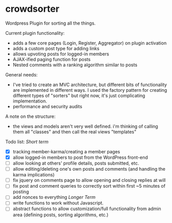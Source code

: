 # crowdsorter
Wordpress Plugin for sorting all the things.

Current plugin functionality:
 - adds a few core pages (Login, Register, Aggregator) on plugin activation
 - adds a custom post type for adding links
 - allows upvoting posts for logged-in members
 - AJAX-ified paging function for posts
 - Nested comments with a ranking algorithm similar to posts

General needs:
 - I've tried to create an MVC architecture, but different bits of functionality are implemented in different ways. I used the factory pattern for creating different types of "sorters" but right now, it's just complicating implementation.
 - performance and security audits

A note on the structure:
  - the views and models aren't very well defined. i'm thinking of calling them all "classes" and then call the real views "templates"

Todo list:
_Short term_
  - [x] tracking member-karma/creating a member pages
  - [x] allow logged-in members to post from the WordPress front-end
  - [ ] allow looking at others' profile details, posts submitted, etc.
  - [ ] allow editing/deleting one's own posts and comments (and handling the karma implications)
  - [ ] fix jquery on comments page to allow opening and closing replies at will
  - [ ] fix post and comment queries to correctly sort within first ~5 minutes of posting
  - [ ] add nonces to everything
_Longer Term_
  - [ ] write functions to work without Javascript.
  - [ ] abstract functions to allow customization/full functionality from admin area (defining posts, sorting algorithms, etc.)
